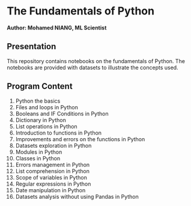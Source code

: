 # The Fundamentals of Python

**Author: Mohamed NIANG, ML Scientist**

## Presentation

This repository contains notebooks on the fundamentals of Python. The notebooks are provided with datasets to illustrate the concepts used.

## Program Content

1. Python the basics
2. Files and loops in Python
3. Booleans and IF Conditions in Python
4. Dictionary in Python
5. List operations in Python
6. Introduction to functions in Python
7. Improvements and errors on the functions in Python
8. Datasets exploration in Python
9. Modules in Python
10. Classes in Python
11. Errors management in Python
12. List comprehension in Python
13. Scope of variables in Python
14. Regular expressions in Python
15. Date manipulation in Python
16. Datasets analysis without using Pandas in Python
